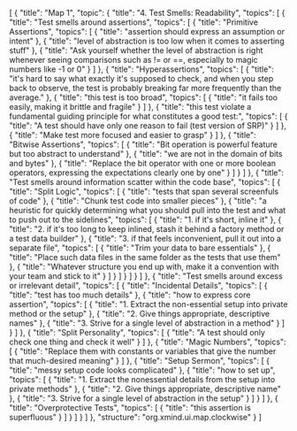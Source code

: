 [
  {
    "title": "Map 1",
    "topic": {
      "title": "4. Test Smells: Readability",
      "topics": [
        {
          "title": "Test smells around assertions",
          "topics": [
            {
              "title": "Primitive Assertions",
              "topics": [
                {
                  "title": "assertion should express an assumption or intent"
                },
                {
                  "title": "level of abstraction is too low when it comes to asserting stuff"
                },
                {
                  "title": "Ask yourself whether the level of abstraction is right whenever seeing comparisons such as != or ==, especially to magic numbers like -1 or 0"
                }
              ]
            },
            {
              "title": "Hyperassertions",
              "topics": [
                {
                  "title": "it's hard to say what exactly it's supposed to check, and when you step back to observe, the test is probably breaking far more frequently than the average."
                },
                {
                  "title": "this test is too broad",
                  "topics": [
                    {
                      "title": "it fails too easily, making it brittle and fragile"
                    }
                  ]
                },
                {
                  "title": "this test violate a fundamental guiding principle for what constitutes a good test:",
                  "topics": [
                    {
                      "title": "A test should have only one reason to fail (test version of SRP)"
                    }
                  ]
                },
                {
                  "title": "Make test more focused and easier to grasp"
                }
              ]
            },
            {
              "title": "Bitwise Assertions",
              "topics": [
                {
                  "title": "Bit operation is powerful feature but too abstract to understand"
                },
                {
                  "title": "we are not in the domain of bits and bytes"
                },
                {
                  "title": "Replace the bit operator with one or more boolean operators, expressing the expectations clearly one by one"
                }
              ]
            }
          ]
        },
        {
          "title": "Test smells around information scatter within the code base",
          "topics": [
            {
              "title": "Split Logic",
              "topics": [
                {
                  "title": "tests that span several screenfuls of code"
                },
                {
                  "title": "Chunk test code into smaller pieces"
                },
                {
                  "title": "a heuristic for quickly determining what you should pull into the test and what to push out to the sidelines",
                  "topics": [
                    {
                      "title": "1. if it's short, inline it"
                    },
                    {
                      "title": "2. if it's too long to keep inlined, stash it behind a factory method or a test data builder"
                    },
                    {
                      "title": "3. if that feels inconvenient, pull it out into a separate file",
                      "topics": [
                        {
                          "title": "Trim your data to bare essentials"
                        },
                        {
                          "title": "Place such data files in the same folder as the tests that use them"
                        },
                        {
                          "title": "Whatever structure you end up with, make it a convention with your team and stick to it"
                        }
                      ]
                    }
                  ]
                }
              ]
            }
          ]
        },
        {
          "title": "Test smells around excess or irrelevant detail",
          "topics": [
            {
              "title": "Incidental Details",
              "topics": [
                {
                  "title": "test has too much details"
                },
                {
                  "title": "how to express core assertion",
                  "topics": [
                    {
                      "title": "1. Extract the non-essential setup into private method or the setup"
                    },
                    {
                      "title": "2. Give things appropriate, descriptive names"
                    },
                    {
                      "title": "3. Strive for a single level of abstraction in a method"
                    }
                  ]
                }
              ]
            },
            {
              "title": "Split Personality",
              "topics": [
                {
                  "title": "A test should only check one thing and check it well"
                }
              ]
            },
            {
              "title": "Magic Numbers",
              "topics": [
                {
                  "title": "Replace them with constants or variables that give the number that much-desired meaning"
                }
              ]
            },
            {
              "title": "Setup Sermon",
              "topics": [
                {
                  "title": "messy setup code looks complicated"
                },
                {
                  "title": "how to set up",
                  "topics": [
                    {
                      "title": "1. Extract the nonessential details from the setup into private methods"
                    },
                    {
                      "title": "2. Give things appropriate, descriptive name"
                    },
                    {
                      "title": "3. Strive for a single level of abstraction in the setup"
                    }
                  ]
                }
              ]
            },
            {
              "title": "Overprotective Tests",
              "topics": [
                {
                  "title": "this assertion is superfluous"
                }
              ]
            }
          ]
        }
      ]
    },
    "structure": "org.xmind.ui.map.clockwise"
  }
]
